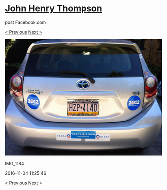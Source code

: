 # [John Henry Thompson](../README.md)
post Facebook.com

[< Previous](2017-01-04-4.md) [Next >](2016-10-26-1.md)

[![](../media/2016-11-04/Obama-2012-IMG_1184.jpg)](../README.md)

IMG_1184

2016-11-04 11:25:46

[< Previous](2017-01-04-4.md) [Next >](2016-10-26-1.md)